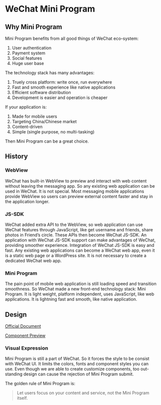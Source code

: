 # WeChat Mini Program

## Why Mini Program

Mini Program benefits from all good things of WeChat eco-system:

1. User authentication
2. Payment system
3. Social features
4. Huge user base

The technology stack has many advantages:

1. Truely cross platform: write once, run everywhere
2. Fast and smooth experience like native applications
3. Efficient software distribution
4. Development is easier and operation is cheaper

If your application is:

1. Made for mobile users
2. Targeting China/Chinese market
3. Content-driven
4. Simple (single purpose, no multi-tasking)

Then Mini Program can be a great choice.

## History

### WebView

WeChat has built-in WebView to preview and interact with web content without
leaving the messaging app. So any existing web application can be used in WeChat.
It is not special. Most messaging mobile applications provide WebView so users
can preview external content faster and stay in the application longer.

### JS-SDK

WeChat added extra API to the WebView, so web application can use WeChat features
through JavaScript, like get username and friends, share photos in Friend’s circle.
These APIs then become WeChat JS-SDK. An application with WeChat JS-SDK support
can make advantages of WeChat, providing smoother experience. Integration of WeChat
JS-SDK is easy and fast. Any existing web applications can become a WeChat web app,
even it is a static web page or a WordPress site. It is not necessary to create
a dedicated WeChat web app.

### Mini Program

The pain point of mobile web application is still loading speed and transition
smoothness. So WeChat made a new front-end technology stack: Mini Program. It is
light weight, platform independent, uses JavaScript, like web applications. It is
lightning fast and smooth, like native application.

## Design

[Official Document](https://developers.weixin.qq.com/miniprogram/en/design/)

[Component Preview](https://weui.io/)

### Visual Expression

Mini Program is still a part of WeChat. So it forces the style to be consist with
WeChat UI. It limits the colors, fonts and component styles you can use. Even
though we are able to create customize components, too out-standing design can
cause the rejection of Mini Program submit.

The golden rule of Mini Program is:

> Let users focus on your content and service, not the Mini Program itself.
